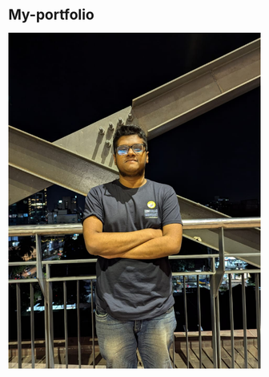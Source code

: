 # My-portfolio

![image alt](https://github.com/hasan2733/My-portfolio/blob/main/WhatsApp%20Image%202025-01-01%20at%2016.51.15_87a6ef57.jpg)
